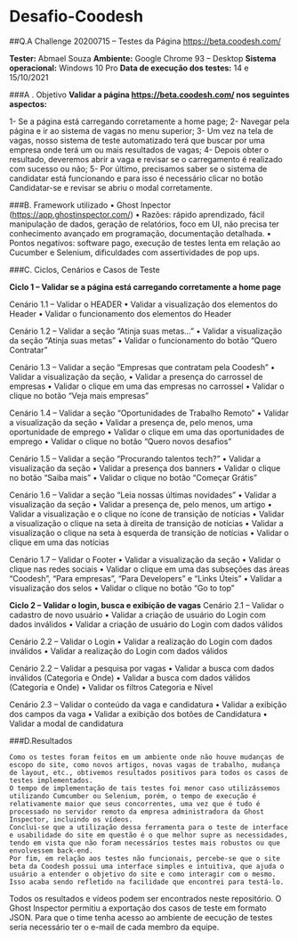 # Desafio-Coodesh



##Q.A Challenge 20200715 – Testes da Página https://beta.coodesh.com/

**Tester:** Abmael Souza
**Ambiente:** Google Chrome 93 – Desktop 
**Sistema operacional:** Windows 10 Pro 
**Data de execução dos testes:** 14 e 15/10/2021

###A . Objetivo
**Validar a página https://beta.coodesh.com/ nos seguintes aspectos:**

1- Se a página está carregando corretamente a home page;
2- Navegar pela página e ir ao sistema de vagas no menu superior;
3- Um vez na tela de vagas, nosso sistema de teste automatizado terá que buscar por uma empresa onde terá um ou mais resultados de vagas;
4- Depois obter o resultado, deveremos abrir a vaga e revisar se o carregamento é realizado com sucesso ou não;
5- Por último, precisamos saber se o sistema de candidatar está funcionando e para isso é necessário clicar no botão Candidatar-se e revisar se abriu o modal corretamente.


###B. Framework utilizado
    • Ghost Inpector (https://app.ghostinspector.com/)
    • Razões: rápido aprendizado, fácil manipulação de dados, geração de relatórios, foco em UI, não precisa ter conhecimento avançado em programação, documentação detalhada.
    • Pontos negativos: software pago, execução de testes lenta em relação ao Cucumber e Selenium, dificuldades com assertividades de pop ups. 

###C. Ciclos, Cenários e Casos de Teste

**Ciclo 1 – Validar se a página está carregando corretamente a home page**

Cenário 1.1 – Validar o HEADER
    • Validar a visualização dos elementos do Header
    • Validar o funcionamento dos elementos do Header

Cenário 1.2 – Validar a seção “Atinja suas metas...”
    • Validar a visualização da seção “Atinja suas metas”
    • Validar o funcionamento do botão “Quero Contratar”

Cenário 1.3 – Validar a seção “Empresas que contratam pela Coodesh”
    • Validar a visualização da seção, 
    • Validar a presença do carrossel de empresas 
    • Validar o clique em uma das empresas no carrossel
    • Validar o clique no botão “Veja mais empresas”

Cenário 1.4 – Validar a seção “Oportunidades de Trabalho Remoto”
    • Validar a visualização da seção
    • Validar a presença de, pelo menos, uma oportunidade de emprego 
    • Validar o clique em uma das oportunidades de emprego 
    • Validar o clique no botão “Quero novos desafios”

Cenário 1.5 – Validar a seção “Procurando talentos tech?”
    • Validar a visualização da seção
    • Validar a presença dos banners
    • Validar o clique no botão “Saiba mais” 
    • Validar o clique no botão “Começar Grátis”

Cenário 1.6 – Validar a seção “Leia nossas últimas novidades”
    • Validar a visualização da seção
    • Validar a presença de, pelo menos, um artigo
    • Validar a visualização e o clique no ícone de transição de notícias 
    • Validar a visualização o clique na seta à direita de transição de notícias 
    • Validar a visualização o clique na seta à esquerda de transição de notícias 
    • Validar o clique em uma das notícias

Cenário 1.7 – Validar o Footer
    • Validar a visualização da seção
    • Validar o clique nas redes sociais 
    • Validar o clique em uma das subseções das áreas “Coodesh”, “Para empresas”, “Para Developers” e “Links Úteis”
    • Validar a visualização dos selos 
    • Validar o clique no botão “Go to top”


**Ciclo 2 – Validar o login, busca e exibição de vagas**
Cenário 2.1 – Validar o cadastro de novo usuário
    • Validar a criação de usuário do Login com dados inválidos
    • Validar a criação de usuário do Login com dados válidos

Cenário 2.2 – Validar o Login
    • Validar a realização do Login com dados inválidos
    • Validar a realização do Login com dados válidos

Cenário 2.2 – Validar a pesquisa por vagas
    • Validar a busca com dados inválidos (Categoria e Onde)
    • Validar a busca com dados válidos (Categoria e Onde)
    • Validar os filtros Categoria e Nível 

Cenário 2.3 – Validar o conteúdo da vaga e candidatura 
    • Validar a exibição dos campos da vaga
    • Validar a exibição dos botões de Candidatura
    • Validar a modal de candidatura 

###D.Resultados

	Como os testes foram feitos em um ambiente onde não houve mudanças de escopo do site, como novos artigos, novas vagas de trabalho, mudança de layout, etc., obtivemos resultados positivos para todos os casos de testes implementados. 
	O tempo de implementação de tais testes foi menor caso utilizássemos utilizando Cumcumber ou Selenium, porém, o tempo de execução é relativamente maior que seus concorrentes, uma vez que é tudo é processado no servidor remoto da empresa administradora da Ghost Inspector, incluindo os vídeos.
	Conclui-se que a utilização dessa ferramenta para o teste de interface e usabilidade do site em questão é o que melhor supre as necessidades, tendo em vista que não foram necessários testes mais robustos ou que envolvessem back-end.
	Por fim, em relação aos testes não funcionais, percebe-se que o site beta da Coodesh possui uma interface simples e intuitiva, que ajuda o usuário a entender o objetivo do site e como interagir com o mesmo. Isso acaba sendo refletido na facilidade que encontrei para testá-lo.


Todos os resultados e vídeos podem ser encontrados neste repositório. O Ghost Inspector permitiu a exportação dos casos de teste em formato JSON. Para que o time tenha acesso ao ambiente de eecução de testes seria necessário ter o e-mail de cada membro da equipe. 

